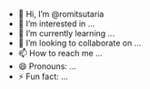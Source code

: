- 👋 Hi, I’m @romitsutaria
- 👀 I’m interested in ...
- 🌱 I’m currently learning ...
- 💞️ I’m looking to collaborate on ...
- 📫 How to reach me ...
- 😄 Pronouns: ...
- ⚡ Fun fact: ...

<!---
romitsutaria/romitsutaria is a ✨ special ✨ repository because its `README.md` (this file) appears on your GitHub profile.
You can click the Preview link to take a look at your changes.
--->
